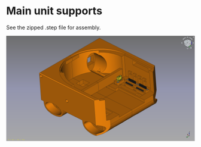 # Main unit supports

See the zipped .step file for assembly.

![main unit supports](https://github.com/lacina-dev/VITULUS-3D-models/blob/main/Main%20unit%20supports/MainUnitSupports.png?raw=true)
